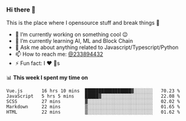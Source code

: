 ### Hi there 👋

<!--
**a233894432/a233894432** is a ✨ _special_ ✨ repository because its `README.md` (this file) appears on your GitHub profile.

Here are some ideas to get you started:

- 🔭 I’m currently working on ...
- 🌱 I’m currently learning ...
- 👯 I’m looking to collaborate on ...
- 🤔 I’m looking for help with ...
- 💬 Ask me about ...
- 📫 How to reach me: ...
- 😄 Pronouns: ...
- ⚡ Fun fact: ...
-->
 
 
This is the place where I opensource stuff and break things :rofl:

- 🔭 I’m currently working on something cool :wink:
- 🌱 I’m currently learning AI, ML and Block Chain
- 💬 Ask me about anything related to Javascript/Typescript/Python
- 📫 How to reach me: [@233894432](https://twitter.com/233894432)
- ⚡ Fun fact: I :heart: :dog:s

📊 **This week I spent my time on**
<!--START_SECTION:waka-->
```text
Vue.js       16 hrs 10 mins  █████████████████▓░░░░░░░   70.23 % 
JavaScript   5 hrs 5 mins    █████▓░░░░░░░░░░░░░░░░░░░   22.08 % 
SCSS         27 mins         ▓░░░░░░░░░░░░░░░░░░░░░░░░   02.02 % 
Markdown     22 mins         ▒░░░░░░░░░░░░░░░░░░░░░░░░   01.65 % 
HTML         22 mins         ▒░░░░░░░░░░░░░░░░░░░░░░░░   01.62 % 
```
<!--END_SECTION:waka-->

